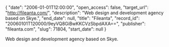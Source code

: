 {
  "date": "2006-01-01T12:00:00", 
  "open_access": false, 
  "target_url": "http://fileanta.com/", 
  "description": "Web design and development agency based on Skye.", 
  "end_date": null, 
  "title": "Fileanta", 
  "record_id": "20060101T120000/9eyVQ8GiBwKKCVzSbpdAXA==", 
  "publisher": "fileanta.com", 
  "slug": 71804, 
  "start_date": null
}

Web design and development agency based on Skye.
